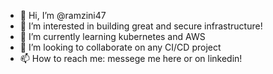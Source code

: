 - 👋 Hi, I’m @ramzini47
- 👀 I’m interested in building great and secure infrastructure!
- 🌱 I’m currently learning kubernetes and AWS
- 💞️ I’m looking to collaborate on any CI/CD project
- 📫 How to reach me: messege me here or on linkedin!

<!---
ramzini47/ramzini47 is a ✨ special ✨ repository because its `README.md` (this file) appears on your GitHub profile.
You can click the Preview link to take a look at your changes.
--->
